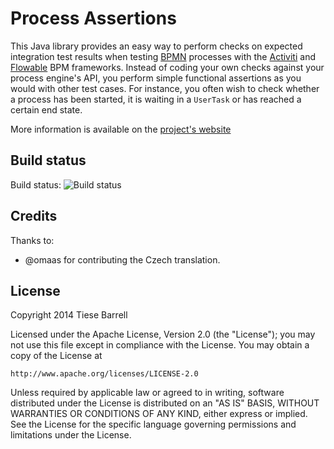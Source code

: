 # Process Assertions
This Java library provides an easy way to perform checks on expected integration test results when testing [BPMN][linkBpmn] processes with the [Activiti][linkActiviti] and [Flowable][linkFlowable] BPM frameworks. Instead of coding your own checks against your process engine's API, you perform simple functional assertions as you would with other test cases. For instance, you often wish to check whether a process has been started, it is waiting in a `UserTask` or has reached a certain end state.

More information is available on the [project's website][linkProject]

## Build status
Build status: ![Build status][buildStatus]

## Credits
Thanks to:
* @omaas for contributing the Czech translation.

## License
Copyright 2014 Tiese Barrell

Licensed under the Apache License, Version 2.0 (the "License");
you may not use this file except in compliance with the License.
You may obtain a copy of the License at

    http://www.apache.org/licenses/LICENSE-2.0

Unless required by applicable law or agreed to in writing, software
distributed under the License is distributed on an "AS IS" BASIS,
WITHOUT WARRANTIES OR CONDITIONS OF ANY KIND, either express or implied.
See the License for the specific language governing permissions and
limitations under the License.

[linkActiviti]: http://activiti.org/ "Activiti"
[linkFlowable]: http://flowable.org/ "Flowable"
[linkBpmn]: http://bpmn.org "Business Process Model and Notation"
[linkProject]: http://toxos.org/process-assertions/ "Process Assertions project website"
[buildStatus]: https://travis-ci.org/tiesebarrell/process-assertions.svg?branch=develop  "Process Assertions Build Status"	

